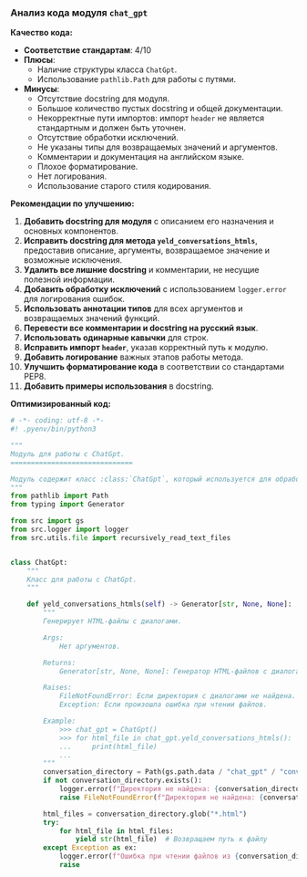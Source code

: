 ### **Анализ кода модуля `chat_gpt`**

**Качество кода:**

- **Соответствие стандартам**: 4/10
- **Плюсы**:
    - Наличие структуры класса `ChatGpt`.
    - Использование `pathlib.Path` для работы с путями.
- **Минусы**:
    - Отсутствие docstring для модуля.
    - Большое количество пустых docstring и общей документации.
    - Некорректные пути импортов: импорт `header` не является стандартным и должен быть уточнен.
    - Отсутствие обработки исключений.
    - Не указаны типы для возвращаемых значений и аргументов.
    - Комментарии и документация на английском языке.
    - Плохое форматирование.
    - Нет логирования.
    - Использование старого стиля кодирования.

**Рекомендации по улучшению:**

1.  **Добавить docstring для модуля** с описанием его назначения и основных компонентов.
2.  **Исправить docstring для метода `yeld_conversations_htmls`**, предоставив описание, аргументы, возвращаемое значение и возможные исключения.
3.  **Удалить все лишние docstring** и комментарии, не несущие полезной информации.
4.  **Добавить обработку исключений** с использованием `logger.error` для логирования ошибок.
5.  **Использовать аннотации типов** для всех аргументов и возвращаемых значений функций.
6.  **Перевести все комментарии и docstring на русский язык**.
7.  **Использовать одинарные кавычки** для строк.
8.  **Исправить импорт `header`**, указав корректный путь к модулю.
9.  **Добавить логирование** важных этапов работы метода.
10. **Улучшить форматирование кода** в соответствии со стандартами PEP8.
11. **Добавить примеры использования** в docstring.

**Оптимизированный код:**

```python
# -*- coding: utf-8 -*-
#! .pyenv/bin/python3

"""
Модуль для работы с ChatGpt.
==============================

Модуль содержит класс :class:`ChatGpt`, который используется для обработки HTML-файлов, содержащих диалоги.
"""
from pathlib import Path
from typing import Generator

from src import gs
from src.logger import logger
from src.utils.file import recursively_read_text_files


class ChatGpt:
    """
    Класс для работы с ChatGpt.
    """

    def yeld_conversations_htmls(self) -> Generator[str, None, None]:
        """
        Генерирует HTML-файлы с диалогами.

        Args:
            Нет аргументов.

        Returns:
            Generator[str, None, None]: Генератор HTML-файлов с диалогами.

        Raises:
            FileNotFoundError: Если директория с диалогами не найдена.
            Exception: Если произошла ошибка при чтении файлов.

        Example:
            >>> chat_gpt = ChatGpt()
            >>> for html_file in chat_gpt.yeld_conversations_htmls():
            ...     print(html_file)
            ...
        """
        conversation_directory = Path(gs.path.data / "chat_gpt" / "conversations")
        if not conversation_directory.exists():
            logger.error(f"Директория не найдена: {conversation_directory}")
            raise FileNotFoundError(f"Директория не найдена: {conversation_directory}")

        html_files = conversation_directory.glob("*.html")
        try:
            for html_file in html_files:
                yield str(html_file)  # Возвращаем путь к файлу
        except Exception as ex:
            logger.error(f"Ошибка при чтении файлов из {conversation_directory}: {ex}", exc_info=True)
            raise